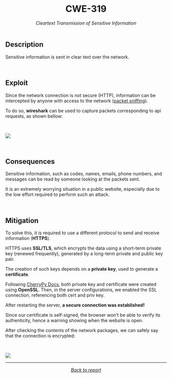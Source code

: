 <div align="center">
    <h1>CWE-319</h1>
    <i>
        Cleartext Transmission of Sensitive Information
    </i>
</div>

<br>

## Description

Sensitive information is sent in clear text over the network.

<br>

## Exploit
Since the network connection is not secure (HTTP), information can be intercepted by anyone with access to the network ([packet sniffing](https://en.wikipedia.org/wiki/Sniffing_attack)).

To do so, **wireshark** can be used to capture packets corresponding to api requests, as shown bellow:

<br>

![](/analysis/CWE-319/insecure_connection.gif)

<br>

## Consequences
Sensitive information, such as codes, names, emails, phone numbers, and messages can be read by someone looking at the packets sent. 

It is an extremely worrying situation in a public website, especially due to the low effort required to perform such an attack.

<br>

## Mitigation
To solve this, it is required to use a different protocol to send and receive information (**HTTPS**).

HTTPS uses **SSL/TLS**, which encrypts the data using a short-term private key (renewed frequently), generated by a long-term private and public key pair.

The creation of such keys depends on a **private key**, used to generate a **certificate**.

Following [CherryPy Docs](https://docs.cherrypy.dev/en/latest/deploy.html#ssl-support), both private key and certificate were created using **OpenSSL**.
Then, in the server configurations, we enabled the SSL connection, referencing both cert and priv key.

After restarting the server, **a secure connection was established!**


Since our certificate is self-signed, the browser won't be able to verify its authenticity, hence a warning showing when the website is open.

After checking the contents of the network packages, we can safely say that the connection is encrypted:

<br>

![](/analysis/CWE-319/secure_connection.gif)

---

<div align="center">
<i>
    <a href="/report/README.md">Back to report</a>
</i>
</div>
